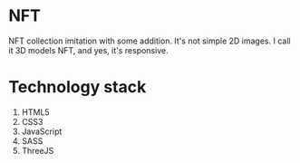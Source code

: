 # NFT
NFT collection imitation with some addition. It's not simple 2D images. I call it 3D models NFT, and yes, it's responsive. 
# Technology stack
1. HTML5
2. CSS3
3. JavaScript
4. SASS
5. ThreeJS
